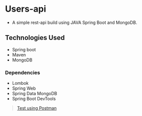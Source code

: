 # Users-api
- A simple rest-api build using JAVA Spring Boot and MongoDB.
## Technologies Used
 - Spring boot
 - Maven
 - MongoDB
### Dependencies
 - Lombok
 - Spring Web
 - Spring Data MongoDB
 - Spring Boot DevTools

> [Test using Postman](https://documenter.getpostman.com/view/25186815/2s946ffYtP)